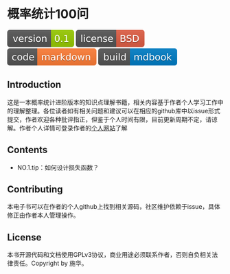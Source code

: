 # 概率统计100问
![shieldsio_version](./static/shieldsio_version.svg)  ![shieldsio_license](./static/shieldsio_license.svg)  ![shieldsio_code](./static/shieldsio_code.svg)  ![shieldsio_build](./static/shieldsio_build.svg)

## Introduction

这是一本概率统计进阶版本的知识点理解书籍，相关内容基于作者个人学习工作中的理解整理。各位读者如有相关问题和建议可以在相应的github库中以issue形式提交，作者欢迎各种批评指正，但鉴于个人时间有限，目前更新周期不定，请谅解。作者个人详情可登录作者的[个人网站](https://shihua.netlify.app)了解

## Contents
+ NO.1.tip：如何设计损失函数？


## Contributing
本电子书可以在作者的个人github上找到相关源码，社区维护依赖于issue，具体修正由作者本人管理操作。

## License
本书开源代码和文档使用GPLv3协议，商业用途必须联系作者，否则自负相关法律责任。Copyright by 施华。